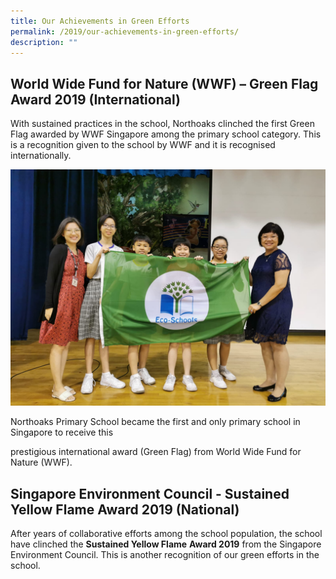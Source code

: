 ```yaml
---
title: Our Achievements in Green Efforts
permalink: /2019/our-achievements-in-green-efforts/
description: ""
---
```

World Wide Fund for Nature (WWF) – Green Flag Award 2019 (International)
------------------------------------------------------------------------

With sustained practices in the school, Northoaks clinched the first Green Flag awarded by WWF Singapore among the primary school category. This is a recognition given to the school by WWF and it is recognised internationally.

![](/images/2019greeneffort.jpeg)

Northoaks Primary School became the first and only primary school in Singapore to receive this

prestigious international award (Green Flag) from World Wide Fund for Nature (WWF).

Singapore Environment Council - Sustained Yellow Flame Award 2019 (National)
----------------------------------------------------------------------------

After years of collaborative efforts among the school population, the school have clinched the **Sustained Yellow Flame** **Award 2019** from the Singapore Environment Council. This is another recognition of our green efforts in the school.